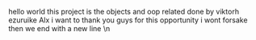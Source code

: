 hello world
this project is the objects and oop related 
done by viktorh ezuruike
Alx i want to thank you guys for this opportunity i wont forsake
then we end with a new line \n
